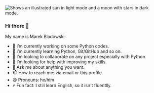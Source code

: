 <picture>
  <source media="(prefers-color-scheme: dark)" srcset="https://user-images.githubusercontent.com/25423296/163456776-7f95b81a-f1ed-45f7-b7ab-8fa810d529fa.png">
  <source media="(prefers-color-scheme: light)" srcset="https://user-images.githubusercontent.com/25423296/163456779-a8556205-d0a5-45e2-ac17-42d089e3c3f8.png">
  <img alt="Shows an illustrated sun in light mode and a moon with stars in dark mode." src="https://user-images.githubusercontent.com/25423296/163456779-a8556205-d0a5-45e2-ac17-42d089e3c3f8.png">
</picture>

### Hi there 👋

My name is Marek Bladowski:
- 🔭 I’m currently working on some Python codes.
- 🌱 I’m currently learning Python, Git/GitHub and so on.
- 👯 I’m looking to collaborate on any project especially with Python.
- 🤔 I’m looking for help with improving my skills.
- 💬 Ask me about anything you want.
- 📫 How to reach me: via email or this profile.
- 😄 Pronouns: he/him
- ⚡ Fun fact: I still learn English, so it isn't fluentlly.



<!--
**BitemNet/BitemNet** is a ✨ _special_ ✨ repository because its `README.md` (this file) appears on your GitHub profile.

Here are some ideas to get you started:

- 🔭 I’m currently working on ...
- 🌱 I’m currently learning ...
- 👯 I’m looking to collaborate on ...
- 🤔 I’m looking for help with ...
- 💬 Ask me about ...
- 📫 How to reach me: ...
- 😄 Pronouns: ...
- ⚡ Fun fact: ...
-->
